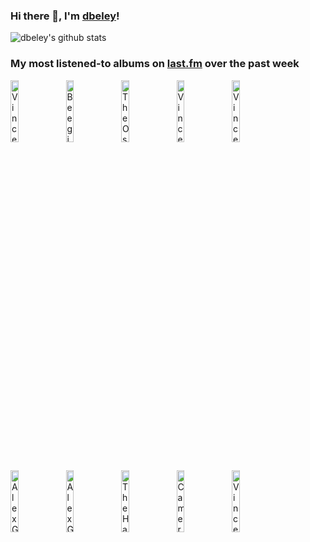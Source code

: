 ### Hi there 👋, I'm [dbeley](https://dbeley.ovh/en)!

![dbeley's github stats](https://github-readme-stats.vercel.app/api?username=dbeley)

### My most listened-to albums on [last.fm](https://www.last.fm/user/d_beley) over the past week

[<img src='https://lastfm.freetls.fastly.net/i/u/300x300/4382d477f6ece23af26d3429dad15120.jpg' width='16%' height='16%' alt='Vince Guaraldi - A Charlie Brown Thanksgiving'>](https://www.last.fm/music/vince%2bguaraldi/a%2bcharlie%2bbrown%2bthanksgiving)&nbsp;
[<img src='https://lastfm.freetls.fastly.net/i/u/300x300/1c9d4b2ff94d4613c6d3bfb8c941f5b3.jpg' width='16%' height='16%' alt='Beegie Adair - Jazz Piano Christmas'>](https://www.last.fm/music/beegie%2badair/jazz%2bpiano%2bchristmas)&nbsp;
[<img src='https://lastfm.freetls.fastly.net/i/u/300x300/30b0db96c46a3aebe7a0a968b532c306.jpg' width='16%' height='16%' alt='The Oscar Peterson Trio - Night Train'>](https://www.last.fm/music/the%2boscar%2bpeterson%2btrio/night%2btrain)&nbsp;
[<img src='https://lastfm.freetls.fastly.net/i/u/300x300/914105990e144a0882133a6af172a079.png' width='16%' height='16%' alt='Vince Guaraldi - Vince Guaraldi and the Lost Cues from the Charlie Brown Television Specials'>](https://www.last.fm/music/vince%2bguaraldi/vince%2bguaraldi%2band%2bthe%2blost%2bcues%2bfrom%2bthe%2bcharlie%2bbrown%2btelevision%2bspecials)&nbsp;
[<img src='https://lastfm.freetls.fastly.net/i/u/300x300/a89f108350df46859bdf3e51ba167244.jpg' width='16%' height='16%' alt='Vince Guaraldi Trio - The Charlie Brown Suite and Other Favorites'>](https://www.last.fm/music/vince%2bguaraldi%2btrio/the%2bcharlie%2bbrown%2bsuite%2band%2bother%2bfavorites)&nbsp;
<br>
[<img src='https://lastfm.freetls.fastly.net/i/u/300x300/0b8520054cfd8af493b44a8bed0a2361.jpg' width='16%' height='16%' alt='Alex G - TRICK'>](https://www.last.fm/music/alex%2bg/trick)&nbsp;
[<img src='https://lastfm.freetls.fastly.net/i/u/300x300/03337c9410154aa74af1e6b23bafa085.jpg' width='16%' height='16%' alt='Alex G - RACE'>](https://www.last.fm/music/alex%2bg/race)&nbsp;
[<img src='https://lastfm.freetls.fastly.net/i/u/300x300/6e476391e16c54fd3bd5a9ea45035a58.png' width='16%' height='16%' alt='The Hard Quartet - The Hard Quartet'>](https://www.last.fm/music/the%2bhard%2bquartet/the%2bhard%2bquartet)&nbsp;
[<img src='https://lastfm.freetls.fastly.net/i/u/300x300/fedfb8b9aefe754a4a3ba0a6161541d5.jpg' width='16%' height='16%' alt='Cameron Winter - Heavy Metal'>](https://www.last.fm/music/cameron%2bwinter/heavy%2bmetal)&nbsp;
[<img src='https://lastfm.freetls.fastly.net/i/u/300x300/dbb45f46c1ce46b9abcc4bb1a386fc3d.jpg' width='16%' height='16%' alt='Vince Guaraldi - Vince Guaraldi and the Lost Cues From the Charlie Brown Television Specials, Volume 2'>](https://www.last.fm/music/vince%2bguaraldi/vince%2bguaraldi%2band%2bthe%2blost%2bcues%2bfrom%2bthe%2bcharlie%2bbrown%2btelevision%2bspecials%252c%2bvolume%2b2)&nbsp;
<br>
